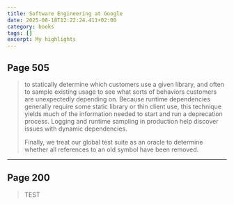```yaml
---
title: Software Engineering at Google
date: 2025-08-18T12:22:24.411+02:00
category: books
tags: []
excerpt: My highlights
---
```


## Page 505

> to statically determine which customers use a given library, and often to sample existing usage to see what sorts of behaviors customers are unexpectedly depending on. Because runtime dependencies generally require some static library or thin client use, this technique yields much of the information needed to start and run a deprecation process. Logging and runtime sampling in production help discover issues with dynamic dependencies.
>
>Finally, we treat our global test suite as an oracle to determine whether all references to an old symbol have been removed.


----
## Page 200

> TEST


